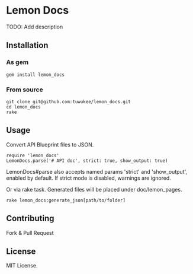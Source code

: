 # Lemon Docs

TODO: Add description

## Installation

### As gem

`gem install lemon_docs`

### From source

```
git clone git@github.com:tuwukee/lemon_docs.git
cd lemon_docs
rake
```

## Usage

Convert API Blueprint files to JSON.
```
require 'lemon_docs'
LemonDocs.parse('# API doc', strict: true, show_output: true)
```
LemonDocs#parse also accepts named params 'strict' and 'show_output', enabled by default. If strict mode is disabled, warnings are ignored.

Or via rake task. Generated files will be placed under doc/lemon_pages.
```
rake lemon_docs:generate_json[path/to/folder]
```

## Contributing
Fork & Pull Request

## License
MIT License.
